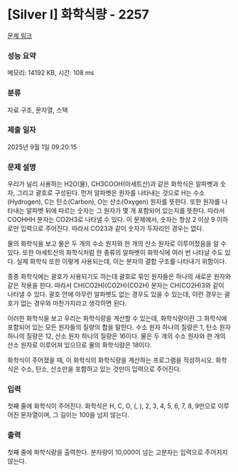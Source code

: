 # [Silver I] 화학식량 - 2257 

[문제 링크](https://www.acmicpc.net/problem/2257) 

### 성능 요약

메모리: 14192 KB, 시간: 108 ms

### 분류

자료 구조, 문자열, 스택

### 제출 일자

2025년 9월 1일 09:20:15

### 문제 설명

<p>우리가 널리 사용하는 H2O(물), CH3COOH(아세트산)과 같은 화학식은 알파벳과 숫자, 그리고 괄호로 구성된다. 먼저 알파벳은 원자를 나타내는 것으로 H는 수소(Hydrogen), C는 탄소(Carbon), O는 산소(Oxygen) 원자를 뜻한다. 또한 원자를 나타내는 알파벳 뒤에 따르는 숫자는 그 원자가 몇 개 포함되어 있는지를 뜻한다. 따라서 COOHHH 분자는 CO2H3로 나타낼 수 있다. 이 문제에서, 숫자는 항상 2 이상 9 이하로만 입력으로 주어진다. 따라서 CO23과 같이 숫자가 두자리인 경우는 없다.</p>

<p>물의 화학식을 보고 물은 두 개의 수소 원자와 한 개의 산소 원자로 이루어졌음을 알 수 있다. 또한 아세트산의 화학식처럼 한 종류의 알파벳이 화학식에 여러 번 나타날 수도 있다. 실제 화학식 또한 이렇게 사용되는데, 이는 분자의 결합 구조를 나타내기 위함이다.</p>

<p>종종 화학식에는 괄호가 사용되기도 하는데 괄호로 묶인 원자들은 하나의 새로운 원자와 같은 작용을 한다. 따라서 CH(CO2H)(CO2H)(CO2H) 분자는 CH(CO2H)3와 같이 나타낼 수 있다. 괄호 안에 아무런 알파벳도 없는 경우도 있을 수 있는데, 이런 경우는 괄호가 없는 경우와 마찬가지라고 생각하면 된다.</p>

<p>이러한 화학식을 보고 우리는 화학식량을 계산할 수 있는데, 화학식량이란 그 화학식에 포함되어 있는 모든 원자들의 질량의 합을 말한다. 수소 원자 하나의 질량은 1, 탄소 원자 하나의 질량은 12, 산소 원자 하나의 질량은 16이다. 물은 두 개의 수소 원자와 한 개의 산소 원자로 이루어져 있으므로 물의 화학식량은 18이다.</p>

<p>화학식이 주어졌을 때, 이 화학식의 화학식량을 계산하는 프로그램을 작성하시오. 화학식은 수소, 탄소, 산소만을 포함하고 있는 것만이 입력으로 주어진다.</p>

### 입력 

 <p>첫째 줄에 화학식이 주어진다. 화학식은 H, C, O, (, ), 2, 3, 4, 5, 6, 7, 8, 9만으로 이루어진 문자열이며, 그 길이는 100을 넘지 않는다.</p>

### 출력 

 <p>첫째 줄에 화학식량을 출력한다. 분자량이 10,000이 넘는 고분자는 입력으로 주어지지 않는다.</p>

